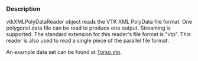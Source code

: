 ### Description

vtkXMLPolyDataReader object reads the VTK XML PolyData file format. One polygonal data file can be read to produce one output. Streaming is supported. The standard extension for this reader's file format is "vtp". This reader is also used to read a single piece of the parallel file format.

An example data set can be found at [Torso.vtp](https://raw.githubusercontent.com/lorensen/VTKExamples/master/src/Testing/Data/Torso.vtp).
